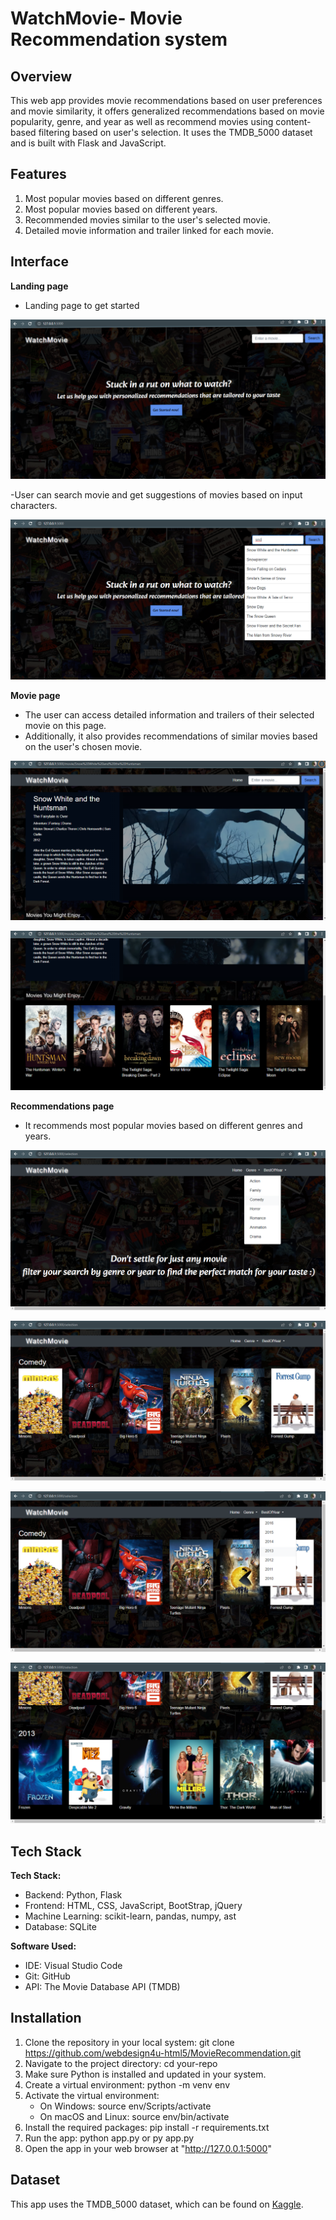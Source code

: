 # WatchMovie- Movie Recommendation system


## Overview

This web app provides movie recommendations based on user preferences and movie similarity, it offers generalized recommendations based on movie popularity, genre, and year as well as recommend movies using content-based filtering based on user's selection. It uses the TMDB_5000 dataset and is built with Flask and JavaScript.

## Features

1. Most popular movies based on different genres. 
2. Most popular movies based on different years. 
3. Recommended movies similar to the user's selected movie.
4. Detailed movie information and trailer linked for each movie.

## Interface

**Landing page**

- Landing page to get started

![landing page](/static/images/img1.png)


-User can search movie and get suggestions of movies based on input characters.

![landing page](/static/images/img2.png)

**Movie page**
- The user can access detailed information and trailers of their selected movie on this page. 
- Additionally, it also provides recommendations of similar movies based on the user's chosen movie.

![landing page](/static/images/img3.png)

![landing page](/static/images/img4.png)

**Recommendations page**
- It recommends most popular movies based on different genres and years.

![landing page](/static/images/img6.png)


![landing page](/static/images/img7.png)


![landing page](/static/images/img8.png)


![landing page](/static/images/img9.png)


## Tech Stack 
**Tech Stack:**

- Backend: Python, Flask
- Frontend: HTML, CSS, JavaScript, BootStrap, jQuery
- Machine Learning: scikit-learn, pandas, numpy, ast
- Database: SQLite

**Software Used:**

- IDE: Visual Studio Code
- Git: GitHub
- API: The Movie Database API (TMDB)

## Installation

1. Clone the repository in your local system: git clone https://github.com/webdesign4u-html5/MovieRecommendation.git
2. Navigate to the project directory: cd your-repo
3. Make sure Python is installed and updated in your system.
4. Create a virtual environment: python -m venv env
5. Activate the virtual environment:
    - On Windows: source env/Scripts/activate
    - On macOS and Linux: source env/bin/activate
6. Install the required packages: pip install -r requirements.txt
7. Run the app: python app.py or py app.py
8. Open the app in your web browser at "http://127.0.0.1:5000"

## Dataset

This app uses the TMDB_5000 dataset, which can be found on [Kaggle](https://www.kaggle.com/datasets/tmdb/tmdb-movie-metadata).
